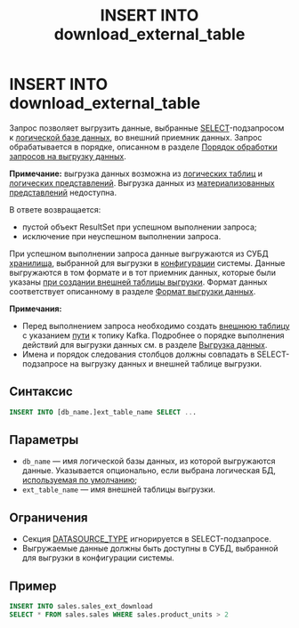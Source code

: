 ﻿---
layout: default
title: INSERT INTO download_external_table
nav_order: 26
parent: Запросы SQL+
grand_parent: Справочная информация
has_children: false
has_toc: false
---

# INSERT INTO download_external_table

Запрос позволяет выгрузить данные, выбранные [SELECT](../SELECT/SELECT.md)-подзапросом 
к [логической базе данных](../../../Обзор_понятий_компонентов_и_связей/Основные_понятия/Логическая_база_данных/Логическая_база_данных.md), 
во внешний приемник данных. Запрос обрабатывается в порядке, описанном в разделе 
[Порядок обработки запросов на выгрузку данных](../../../Обзор_понятий_компонентов_и_связей/Связи_с_другими_системами_и_компонентами/Порядок_обработки_запросов_на_выгрузку_данных/Порядок_обработки_запросов_на_выгрузку_данных.md).

**Примечание:** выгрузка данных возможна из [логических таблиц](../../../Обзор_понятий_компонентов_и_связей/Основные_понятия/Логическая_таблица/Логическая_таблица.md)
и [логических представлений](../../../Обзор_понятий_компонентов_и_связей/Основные_понятия/Логическое_представление/Логическое_представление.md).
Выгрузка данных из [материализованных представлений](../../../Обзор_понятий_компонентов_и_связей/Основные_понятия/Материализованное_представление/Материализованное_представление.md)
недоступна.

В ответе возвращается:
*   пустой объект ResultSet при успешном выполнении запроса;
*   исключение при неуспешном выполнении запроса.

При успешном выполнении запроса данные выгружаются из СУБД [хранилища](../../../Обзор_понятий_компонентов_и_связей/Основные_понятия/Хранилище_данных/Хранилище_данных.md), 
выбранной для выгрузки в [конфигурации](../../../Эксплуатация/Конфигурация/Конфигурация.md) системы. 
Данные выгружаются в том формате и в тот приемник данных, которые были указаны 
[при создании внешней таблицы выгрузки](../CREATE_DOWNLOAD_EXTERNAL_TABLE/CREATE_DOWNLOAD_EXTERNAL_TABLE.md). Формат данных соответствует 
описанному в разделе [Формат выгрузки данных](../../Формат_выгрузки_данных/Формат_выгрузки_данных.md).

**Примечания:**

*   Перед выполнением запроса необходимо создать [внешнюю таблицу](../../../Обзор_понятий_компонентов_и_связей/Основные_понятия/Внешняя_таблица/Внешняя_таблица.md) 
    с указанием [пути](../../Формат_пути_к_внешнему_приемнику_данных/Формат_пути_к_внешнему_приемнику_данных.md) 
    к топику Kafka. Подробнее о порядке выполнения действий для выгрузки данных см. в разделе 
    [Выгрузка данных](../../../Работа_с_системой/Выгрузка_данных/Выгрузка_данных.md).
*   Имена и порядок следования столбцов должны совпадать в SELECT-подзапросе на выгрузку данных и 
    внешней таблице выгрузки.

## Синтаксис

```sql
INSERT INTO [db_name.]ext_table_name SELECT ...
```

## Параметры

*   `db_name` — имя логической базы данных, из которой выгружаются данные. Указывается опционально, 
    если выбрана логическая БД, [используемая по умолчанию](../../../Работа_с_системой/Другие_функции/Определение_логической_БД_по_умолчанию/Определение_логической_БД_по_умолчанию.md);
*   `ext_table_name` — имя внешней таблицы выгрузки.

## Ограничения

*   Секция [DATASOURCE_TYPE](../SELECT/SELECT.md#param_datasource_type) игнорируется в SELECT-подзапросе.
*   Выгружаемые данные должны быть доступны в СУБД, выбранной для выгрузки в конфигурации системы.

## Пример

```sql
INSERT INTO sales.sales_ext_download
SELECT * FROM sales.sales WHERE sales.product_units > 2
```
